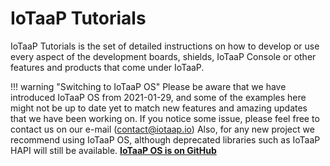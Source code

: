 # IoTaaP Tutorials

IoTaaP Tutorials is the set of detailed instructions on how to develop or use every aspect of the development boards, shields,
IoTaaP Console or other features and products that come under IoTaaP.

!!! warning "Switching to IoTaaP OS"
    Please be aware that we have introduced IoTaaP OS from 2021-01-29, and some of the examples here might not be up to date yet to match new features and amazing updates that we have been working on. If you notice some issue, please feel free to contact us on our e-mail (contact@iotaap.io) 
    Also, for any new project we recommend using IoTaaP OS, although deprecated libraries such as IoTaaP HAPI will still be available.
    [**IoTaaP OS is on GitHub**](https://github.com/iotaap/iotaap-os)